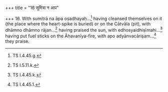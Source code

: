 +++
title = "16 सुमित्रा न आप"

+++
16. With sumitrā na āpa oṣadhayaḥ...[^1] having cleansed themselves on it (the place where the heart-spike is buried) or on the Cātvāla (pit), with dhāmno dhāmno rājan...[^2] having praised the sun, with edhosyaidhiṣīmahi...[^3] having put fuel sticks on the Āhavanīya-fire, with apo adyānvacāriṣam...[^4] they praise.  


[^1]: TS I.4.45.g.  

[^2]: TS I.5.11.k.  

[^3]: TS I.4.45.k.  

[^4]: TS I.4.45.1.  
